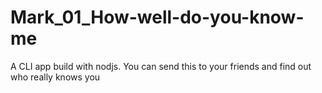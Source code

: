 # Mark_01_How-well-do-you-know-me
A CLI app build with nodjs. You can send this to your friends and find out who really knows you
